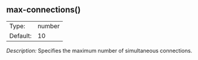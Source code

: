 ---
---
<!-- DISCLAIMER: This file is based on the syslog-ng Open Source Edition documentation https://github.com/balabit/syslog-ng-ose-guides/commit/2f4a52ee61d1ea9ad27cb4f3168b95408fddfdf2 and is used under the terms of The syslog-ng Open Source Edition Documentation License. The file has been modified by Axoflow. -->

## max-connections()

|          |        |
| -------- | ------ |
| Type:    | number |
| Default: | 10     |

*Description:* Specifies the maximum number of simultaneous connections.

